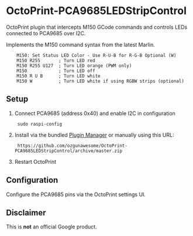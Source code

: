 # OctoPrint-PCA9685LEDStripControl

OctoPrint plugin that intercepts M150 GCode commands and controls LEDs connected to PCA9685 over I2C.

Implements the M150 command syntax from the latest Marlin.

        M150: Set Status LED Color - Use R-U-B for R-G-B Optional (W)
        M150 R255       ; Turn LED red
        M150 R255 U127  ; Turn LED orange (PWM only)
        M150            ; Turn LED off
        M150 R U B      ; Turn LED white
        M150 W          ; Turn LED white if using RGBW strips (optional)

## Setup

1. Connect PCA9685 (address 0x40) and enable I2C in configuration

    	sudo raspi-config

2. Install via the bundled [Plugin Manager](https://github.com/foosel/OctoPrint/wiki/Plugin:-Plugin-Manager)
or manually using this URL:

    	https://github.com/ozgunawesome/OctoPrint-PCA9685LEDStripControl/archive/master.zip

3. Restart OctoPrint

## Configuration

Configure the PCA9685 pins via the OctoPrint settings UI.

## Disclaimer

This is **not** an official Google product.
